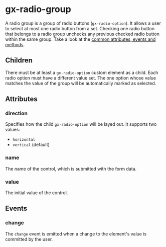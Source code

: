 # gx-radio-group

A radio group is a group of radio buttons (`gx-radio-option`). It allows a user to select at most one radio button from a set. Checking one radio button that belongs to a radio group unchecks any previous checked radio button within the same group.
Take a look at the [common attributes, events and methods](../common/readme.md).

## Children

There must be at least a `gx-radio-option` custom element as a child. Each radio option must have a different value set.
The one option whose value matches the value of the group will be automatically marked as selected.

## Attributes

### direction

Specifies how the child `gx-radio-option` will be layed out. It supports two values:

* `horizontal`
* `vertical` (default)

### name

The name of the control, which is submitted with the form data.

### value

The initial value of the control.

## Events

### change

The `change` event is emitted when a change to the element's value is committed by the user.
